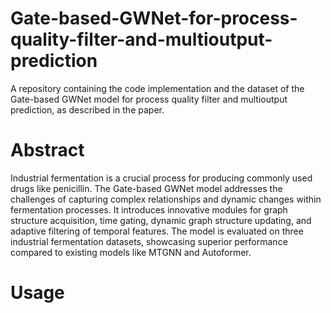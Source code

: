 # Gate-based-GWNet-for-process-quality-filter-and-multioutput-prediction
A repository containing the code implementation and the dataset of the Gate-based GWNet model for process quality filter and multioutput prediction, as described in the paper.
# Abstract
Industrial fermentation is a crucial process for producing commonly used drugs like penicillin. The Gate-based GWNet model addresses the challenges of capturing complex relationships and dynamic changes within fermentation processes. It introduces innovative modules for graph structure acquisition, time gating, dynamic graph structure updating, and adaptive filtering of temporal features. The model is evaluated on three industrial fermentation datasets, showcasing superior performance compared to existing models like MTGNN and Autoformer.
# Usage

